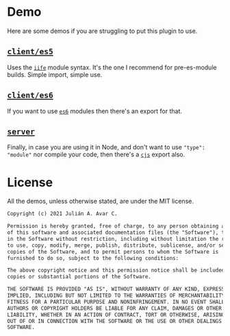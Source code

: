 # Demo

Here are some demos if you are struggling to put this plugin to use.

## [`client/es5`](client/es5/index.html)

Uses the [`iife`](../dist/iife/lox.js) module syntax. It's the one I recommend for pre-es-module builds. Simple import, simple use.

## [`client/es6`](client/es6/main.js)

If you want to use [`es6`](../dist/es/lox.js) modules then there's an export for that.

## [`server`](server/src/app.js)

Finally, in case you are using it in Node, and don't want to use `"type": "module"` nor compile your code, then there's a [`cjs`](../dist/cjs/lox.js) export also.

# License

All the demos, unless otherwise stated, are under the MIT license.

```md
Copyright (c) 2021 Julián A. Avar C.

Permission is hereby granted, free of charge, to any person obtaining a copy
of this software and associated documentation files (the "Software"), to deal
in the Software without restriction, including without limitation the rights
to use, copy, modify, merge, publish, distribute, sublicense, and/or sell
copies of the Software, and to permit persons to whom the Software is
furnished to do so, subject to the following conditions:

The above copyright notice and this permission notice shall be included in all
copies or substantial portions of the Software.

THE SOFTWARE IS PROVIDED "AS IS", WITHOUT WARRANTY OF ANY KIND, EXPRESS OR
IMPLIED, INCLUDING BUT NOT LIMITED TO THE WARRANTIES OF MERCHANTABILITY,
FITNESS FOR A PARTICULAR PURPOSE AND NONINFRINGEMENT. IN NO EVENT SHALL THE
AUTHORS OR COPYRIGHT HOLDERS BE LIABLE FOR ANY CLAIM, DAMAGES OR OTHER
LIABILITY, WHETHER IN AN ACTION OF CONTRACT, TORT OR OTHERWISE, ARISING FROM,
OUT OF OR IN CONNECTION WITH THE SOFTWARE OR THE USE OR OTHER DEALINGS IN THE
SOFTWARE.
